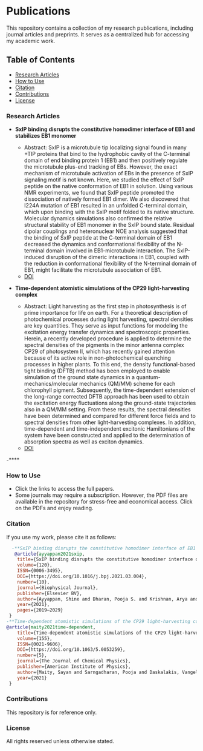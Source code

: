 # Publications
This repository contains a collection of my research publications, including journal articles and preprints. It serves as a centralized hub for accessing my academic work.

## Table of Contents  
- [Research Articles](#research-articles)  
- [How to Use](#how-to-use)  
- [Citation](#citation)  
- [Contributions](#contributions)  
- [License](#license)  

### Research Articles
- **SxIP binding disrupts the constitutive homodimer interface of EB1 and stabilizes EB1 monomer**  
  - Abstract: SxIP is a microtubule tip localizing signal found in many +TIP proteins that bind to the hydrophobic cavity of the C-terminal domain of end binding protein 1 (EB1) and then positively regulate the microtubule plus-end tracking of EBs. However, the exact mechanism of microtubule activation of EBs in the presence of SxIP signaling motif is not known. Here, we studied the effect of SxIP peptide on the native conformation of EB1 in solution. Using various NMR experiments, we found that SxIP peptide promoted the dissociation of natively formed EB1 dimer. We also discovered that I224A mutation of EB1 resulted in an unfolded C-terminal domain, which upon binding with the SxIP motif folded to its native structure. Molecular dynamics simulations also confirmed the relative structural stability of EB1 monomer in the SxIP bound state. Residual dipolar couplings and heteronuclear NOE analysis suggested that the binding of SxIP peptide at the C-terminal domain of EB1 decreased the dynamics and conformational flexibility of the N-terminal domain involved in EB1-microtubule interaction. The SxIP-induced disruption of the dimeric interactions in EB1, coupled with the reduction in conformational flexibility of the N-terminal domain of EB1, might facilitate the microtubule association of EB1. 
  - [DOI](https://doi.org/10.1016/j.bpj.2021.03.004)
 
- **Time-dependent atomistic simulations of the CP29 light-harvesting complex**
  - Abstract: Light harvesting as the first step in photosynthesis is of prime importance for life on earth. For a theoretical description of photochemical processes during light harvesting, spectral densities are key quantities. They serve as input functions for modeling the excitation energy transfer dynamics and spectroscopic properties. Herein, a recently developed procedure is applied to determine the spectral densities of the pigments in the minor antenna complex CP29 of photosystem II, which has recently gained attention because of its active role in non-photochemical quenching processes in higher plants. To this end, the density functional-based tight binding (DFTB) method has been employed to enable simulation of the ground state dynamics in a quantum-mechanics/molecular mechanics (QM/MM) scheme for each chlorophyll pigment. Subsequently, the time-dependent extension of the long-range corrected DFTB approach has been used to obtain the excitation energy fluctuations along the ground-state trajectories also in a QM/MM setting. From these results, the spectral densities have been determined and compared for different force fields and to spectral densities from other light-harvesting complexes. In addition, time-dependent and time-independent excitonic Hamiltonians of the system have been constructed and applied to the determination of absorption spectra as well as exciton dynamics.
  - [DOI](https://doi.org/10.1063/5.0053259)

-****

### How to Use  
- Click the links to access the full papers.  
- Some journals may require a subscription. However, the PDF files are available in the repository for stress-free and economical access. Click on the PDFs and enjoy reading.

 
### Citation
If you use my work, please cite it as follows:  
```bibtex
  -**SxIP binding disrupts the constitutive homodimer interface of EB1 and stabilizes EB1 monomer**  
   @article{ayyappan2021sxip, 
	title={SxIP binding disrupts the constitutive homodimer interface of EB1 and stabilizes EB1 monomer}, 
	volume={120}, 
	ISSN={0006-3495}, 
	DOI={https://doi.org/10.1016/j.bpj.2021.03.004}, 
	number={10}, 
	journal={Biophysical Journal}, 
	publisher={Elsevier BV}, 
	author={Ayyappan, Shine and Dharan, Pooja S. and Krishnan, Arya and Radhakrishnan, Renjith M. and Lambert, Mahil and Manna, Tapas and Vijayan, Vinesh}, 
	year={2021}, 
	pages={2019–2029}
 }
-**Time-dependent atomistic simulations of the CP29 light-harvesting complex**
@article{maity2021time-dependent, 
	title={Time-dependent atomistic simulations of the CP29 light-harvesting complex}, 
	volume={155}, 
	ISSN={0021-9606}, 
	DOI={https://doi.org/10.1063/5.0053259}, 
	number={5}, 
	journal={The Journal of Chemical Physics}, 
	publisher={American Institute of Physics}, 
	author={Maity, Sayan and Sarngadharan, Pooja and Daskalakis, Vangelis and Kleinekathöfer, Ulrich}, 
	year={2021}
 }
```

### Contributions
This repository is for reference only.

### License
All rights reserved unless otherwise stated.

